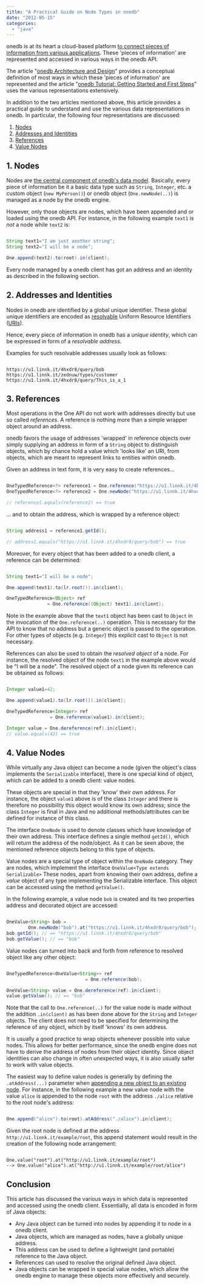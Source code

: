 ```yaml
---
title: "A Practical Guide on Node Types in onedb"
date: "2012-05-15"
categories: 
  - "java"
---
```


onedb is at its heart a cloud-based platform [to connect pieces of information from various applications](http://maxrohde.com/2012/05/06/introducing-onedb/ "onedb overview"). These 'pieces of information' are represented and accessed in various ways in the onedb API.

The article "[onedb Architecture and Design](http://maxrohde.com/2012/05/06/onedb-architecture-and-design/ "onedb architecture and design")" provides a conceptual definition of most ways in which these 'pieces of information' are represented and the article "[onedb Tutorial: Getting Started and First Steps](http://maxrohde.com/2012/05/06/onedb-tutorial/ "onedb tutorial")" uses the various representations extensively.

In addition to the two articles mentioned above, this article provides a practical guide to understand and use the various data representations in onedb. In particular, the following four representations are discussed:

1. [Nodes](#nodes "Nodes")
2. [Addresses and Identities](#addresses_and_identities "Addresses and Identities")
3. [References](#references "References")
4. [Value Nodes](#value_nodes "Value Nodes")

## 1\. Nodes

Nodes are [the central component of onedb's data model](http://maxrohde.com/2012/05/06/onedb-architecture-and-design/#datamodel "onedb data model"). Basically, every piece of information be it a basic data type such as `String`, `Integer`, etc. a custom object (`new MyPerson()`) or onedb object (`One.newNode(..)`) is managed as a node by the onedb engine.

However, only those objects are nodes, which have been appended and or loaded using the onedb API. For instance, in the following example `text1` is _not_ a node while `text2` is:

```java

String text1="I am just another string";
String text2="I will be a node";

One.append(text2).to(root).in(client);
```

Every node managed by a onedb client has got an address and an identity as described in the following section.

## 2\. Addresses and Identities

Nodes in onedb are identified by a global unique identifier. These global unique identifiers are encoded as [resolvable](http://kidehen.typepad.com/kingsley_idehens_typepad/2010/10/what-is-linked-data-really-1.html) Uniform Resource Identifiers ([URIs](http://kurinchilamp.kurinchilion.com/2009/06/uri-url-urn-relation.html)).

Hence, every piece of information in onedb has a _unique identity_, which can be expressed in form of a _resolvable address_.

Examples for such resolvable addresses usually look as follows:

```text

https://u1.linnk.it/4hxdr8/query/bob
https://u1.linnk.it/zednuw/types/customer
https://u1.linnk.it/4hxdr8/query/This_is_a_1
```

## 3\. References

Most operations in the One API do not work with addresses directly but use so called _references_. A reference is nothing more than a simple wrapper object around an address.

onedb favors the usage of addresses 'wrapped' in reference objects over simply supplying an address in form of a `String` object to distinguish objects, which by chance hold a value which 'looks like' an URI, from objects, which are meant to represent links to entities within onedb.

Given an address in text form, it is very easy to create references...

```java

OneTypedReference<?> reference1 = One.reference("https://u1.linnk.it/4hxdr8/query/bob");   
OneTypedReference<?> reference2 = One.newNode("https://u1.linnk.it/4hxdr8/query/bob").asReference();

// reference1.equals(reference2) == true
```

... and to obtain the address, which is wrapped by a reference object:

```java

String address1 = reference1.getId();

// address1.equals("https://u1.linnk.it/4hxdr8/query/bob") == true
```

Moreover, for every object that has been added to a onedb client, a reference can be determined:

```java

String text1="I will be a node";

One.append(text1).to(lr.root()).in(client);

OneTypedReference<Object> ref 
               = One.reference((Object) text1).in(client);
```

Note in the example above that the `text1` object has been cast to `Object` in the invocation of the `One.reference(..)` operation. This is necessary for the API to know that no address but a generic object is passed to the operation. For other types of objects (e.g. `Integer`) this explicit cast to `Object` is not necessary.

References can also be used to obtain the _resolved object_ of a node. For instance, the resolved object of the node `text1` in the example above would be "I will be a node". The resolved object of a node given its reference can be obtained as follows:

```java

Integer value1=42;

One.append(value1).to(lr.root()).in(client);

OneTypedReference<Integer> ref 
                = One.reference(value1).in(client);

Integer value = One.dereference(ref).in(client);
// value.equals(42) == true
```

## 4\. Value Nodes

While virtually any Java object can become a node (given the object's class implements the `Serializable` interface), there is one special kind of object, which can be added to a onedb client: value nodes.

These objects are special in that they 'know' their own address. For instance, the object `value1` above is of the class `Integer` and there is therefore no possibility this object would know its own address; since the class `Integer` is final in Java and no additional methods/attributes can be defined for instance of this class.

The interface `OneNode` is used to denote classes which have knowledge of their own address. This interface defines a single method `getId()`, which will return the address of the node/object. As it can be seen above, the mentioned reference objects belong to this type of objects.

Value nodes are a special type of object within the `OneNode` category. They are nodes, which implement the interface `OneValue<Type extends Serializable>` These nodes, apart from knowing their own address, define a _value_ object of any type implementing the Serializable interface. This object can be accessed using the method `getValue()`.

In the following example, a value node `bob` is created and its two properties address and decorated object are accessed:

```java

OneValue<String> bob = 
        One.newNode("bob").at("https://u1.linnk.it/4hxdr8/query/bob");
bob.getId(); // == "https://u1.linnk.it/4hxdr8/query/bob"
bob.getValue(); // == "bob" 
```

Value nodes can turned into back and forth from reference to resolved object like any other object:

```java

OneTypedReference<OneValue<String>> ref 
                             = One.reference(bob);

OneValue<String> value = One.dereference(ref).in(client);
value.getValue(); // == "bob"
```

Note that the call to `One.reference(..)` for the value node is made without the addition `.in(client)` as has been done above for the `String` and `Integer` objects. The client does not need to be specified for determining the reference of any object, which by itself 'knows' its own address.

It is usually a good practice to wrap objects whenever possible into value nodes. This allows for better performance, since the onedb engine does not have to derive the address of nodes from their object identity. Since object identities can also change in often unexpected ways, it is also usually safer to work with value objects.

The easiest way to define value nodes is generally by defining the `.atAddress(...)` parameter when [appending a new object to an existing node](http://maxrohde.com/2012/05/06/onedb-tutorial/#append "onedb Tutorial Appending Nodes"). For instance, in the following example a new value node with the value `alice` is appended to the node `root` with the address `./alice` relative to the root node's address:

```java

One.append("alice").to(root).atAddress("./alice").in(client);
```

Given the root node is defined at the address `http://u1.linnk.it/example/root`, this append statement would result in the creation of the following node arrangement:

```text

One.value("root").at("http://u1.linnk.it/example/root")
--> One.value("alice").at("http://u1.linnk.it/example/root/alice")
```

## Conclusion

This article has discussed the various ways in which data is represented and accessed using the onedb client. Essentially, all data is encoded in form of Java objects:

- Any Java object can be turned into nodes by appending it to node in a onedb client.
- Java objects, which are managed as nodes, have a globally unique address.
- This address can be used to define a lightweight (and portable) reference to the Java object.
- References can used to resolve the original defined Java object.
- Java objects can be wrapped in special value nodes, which allow the onedb engine to manage these objects more effectively and securely.
